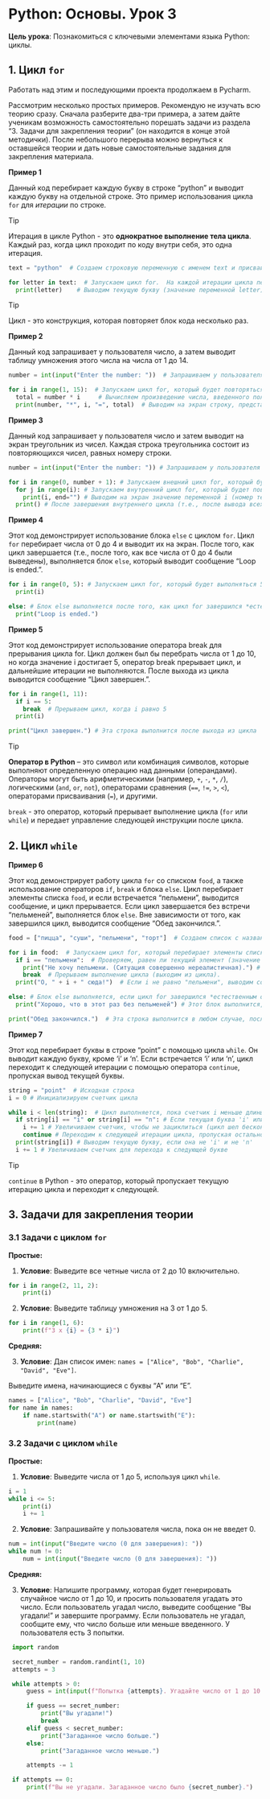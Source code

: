 # Python: Основы. Урок 3

**Цель урока**: Познакомиться с ключевыми элементами языка Python: циклы.

## 1. Цикл `for`

Работать над этим и последующими проекта продолжаем в Pycharm.

Рассмотрим несколько простых примеров. Рекомендую не изучать всю теорию сразу. Сначала разберите два-три примера, а затем дайте ученикам возможность самостоятельно порешать задачи из раздела “3. Задачи для закрепления теории” (он находится в конце этой методички). После небольшого перерыва можно вернуться к оставшейся теории и дать новые самостоятельные задания для закрепления материала.

**Пример 1**

Данный код перебирает каждую букву в строке “python” и выводит каждую букву на отдельной строке. Это пример использования цикла `for` для *итерации* по строке.

>[!TIP]
> Итерация в цикле Python - это **однократное выполнение тела цикла**. Каждый раз, когда цикл проходит по коду внутри себя, это одна итерация.

```python
text = "python"  # Создаем строковую переменную с именем text и присваиваем ей значение "python"

for letter in text:  # Запускаем цикл for.  На каждой итерации цикла переменная letter будет принимать значение следующей буквы из строки text
  print(letter)    # Выводим текущую букву (значение переменной letter) на экран.  Каждая буква будет выведена на новой строке.
```

>[!TIP]
>Цикл - это конструкция, которая повторяет блок кода несколько раз.

**Пример 2**

Данный код запрашивает у пользователя число, а затем выводит таблицу умножения этого числа на числа от 1 до 14.

```python
number = int(input("Enter the number: "))  # Запрашиваем у пользователя число и преобразуем введенное значение в целое число (int). Результат сохраняем в переменной number.

for i in range(1, 15):  # Запускаем цикл for, который будет повторяться 14 раз. Переменная i будет принимать значения от 1 до 14 (не включая 15).
  total = number * i     # Вычисляем произведение числа, введенного пользователем (number), на текущее значение переменной i. Результат сохраняем в переменной total.
  print(number, "*", i, "=", total)  # Выводим на экран строку, представляющую пример умножения.
```

**Пример 3**

Данный код запрашивает у пользователя число и затем выводит на экран треугольник из чисел. Каждая строка треугольника состоит из повторяющихся чисел, равных номеру строки.

```python
number = int(input("Enter the number: ")) # Запрашиваем у пользователя число, преобразуем его в целое число и сохраняем в переменной number. Это будет высота треугольника.

for i in range(0, number + 1): # Запускаем внешний цикл for, который будет перебирать числа от 0 до number (включительно). Переменная i будет представлять номер текущей строки треугольника.
  for j in range(i): # Запускаем внутренний цикл for, который будет повторяться i раз (количество чисел в текущей строке). Переменная j используется только для подсчета количества повторений.
    print(i, end="") # Выводим на экран значение переменной i (номер текущей строки) без добавления новой строки в конце (end=""). Это позволяет выводить числа в одной строке.
  print() # После завершения внутреннего цикла (т.е., после вывода всех чисел в текущей строке), выводим пустую строку (print()). Это переводит курсор на новую строку, чтобы следующая строка треугольника выводилась на следующей строке экрана.
```

**Пример 4**

Этот код демонстрирует использование блока `else` с циклом `for`. Цикл `for` перебирает числа от 0 до 4 и выводит их на экран. После того, как цикл завершается (т.е., после того, как все числа от 0 до 4 были выведены), выполняется блок `else`, который выводит сообщение “Loop is ended.”.

```python
for i in range(0, 5): # Запускаем цикл for, который будет выполняться 5 раз. Переменная i будет принимать значения от 0 до 4.
  print(i)

else: # Блок else выполняется после того, как цикл for завершился *естественным образом* (т.е., не был прерван оператором break).
  print("Loop is ended.")
```

**Пример 5**

Этот код демонстрирует использование оператора break для прерывания цикла for. Цикл должен был бы перебрать числа от 1 до 10, но когда значение i достигает 5, оператор break прерывает цикл, и дальнейшие итерации не выполняются. После выхода из цикла выводится сообщение “Цикл завершен.”.

```python
for i in range(1, 11):
  if i == 5:
    break  # Прерываем цикл, когда i равно 5
  print(i)

print("Цикл завершен.") # Эта строка выполнится после выхода из цикла
```

>[!TIP]
>**Оператор в Python** – это символ или комбинация символов, которые выполняют определенную операцию над данными (операндами). Операторы могут быть арифметическими (например, `+`, `-`, `*`, `/`), логическими (`and`, `or`, `not`), операторами сравнения (`==`, `!=`, `>`, `<`), операторами присваивания (`=`), и другими.
>
>`break` - это оператор, который прерывает выполнение цикла (`for` или `while`) и передает управление следующей инструкции после цикла.

## 2. Цикл `while`

**Пример 6**

Этот код демонстрирует работу цикла `for` со списком `food`, а также использование операторов `if`, `break` и блока `else`. Цикл перебирает элементы списка `food`, и если встречается “пельмени”, выводится сообщение, и цикл прерывается. Если цикл завершается без встречи “пельменей”, выполняется блок `else`. Вне зависимости от того, как завершился цикл, выводится сообщение “Обед закончился.”.

```python
food = ["пицца", "суши", "пельмени", "торт"]  # Создаем список с названиями блюд

for i in food:  # Запускаем цикл for, который перебирает элементы списка food.
  if i == "пельмени":  # Проверяем, равен ли текущий элемент (значение i) строке "пельмени".
    print("Не хочу пельмени. (Ситуация совершенно нереалистичная).") # Если i равно "пельмени", выводим сообщение.
    break  # Прерываем выполнение цикла (выходим из цикла).
  print("О, " + i + " сюда!")  # Если i не равно "пельмени", выводим сообщение с названием текущего блюда.

else: # Блок else выполняется, если цикл for завершился *естественным образом* (т.е., не был прерван оператором break).
  print("Хорошо, что в этот раз без пельменей") # Этот блок выполнится, если в списке food не было элемента "пельмени".

print("Обед закончился.")  # Эта строка выполнится в любом случае, после завершения цикла (или после его прерывания).
```

**Пример 7**

Этот код перебирает буквы в строке “point” с помощью цикла `while`. Он выводит каждую букву, кроме ‘i’ и ‘n’. Если встречается ‘i’ или ‘n’, цикл переходит к следующей итерации с помощью оператора `continue`, пропуская вывод текущей буквы.

```python
string = "point"  # Исходная строка
i = 0 # Инициализируем счетчик цикла

while i < len(string):  # Цикл выполняется, пока счетчик i меньше длины строки
  if string[i] == "i" or string[i] == "n": # Если текущая буква 'i' или 'n'
    i += 1 # Увеличиваем счетчик, чтобы не зациклиться (цикл шел бесконечно)
    continue # Переходим к следующей итерации цикла, пропуская остальной код в теле цикла
  print(string[i]) # Выводим текущую букву, если она не 'i' и не 'n'
  i += 1 # Увеличиваем счетчик для перехода к следующей букве
```

>[!TIP]
> `continue` в Python - это оператор, который пропускает текущую итерацию цикла и переходит к следующей.

## 3. Задачи для закрепления теории

### 3.1 Задачи с циклом `for`

**Простые:**

1. **Условие**: Выведите все четные числа от 2 до 10 включительно.

```python
for i in range(2, 11, 2):
    print(i)
```

2. **Условие**: Выведите таблицу умножения на 3 от 1 до 5.

```python
for i in range(1, 6):
    print(f"3 x {i} = {3 * i}")
```

**Средняя:**

3. **Условие**: Дан список имен: `names = ["Alice", "Bob", "Charlie", "David", "Eve"]`.

Выведите имена, начинающиеся с буквы “A” или “E”.

```python
names = ["Alice", "Bob", "Charlie", "David", "Eve"]
for name in names:
    if name.startswith("A") or name.startswith("E"):
        print(name)
```

### 3.2 Задачи с циклом `while`

**Простые:**

1. **Условие**: Выведите числа от 1 до 5, используя цикл `while`.
```python
i = 1
while i <= 5:
    print(i)
    i += 1
```

2. **Условие**: Запрашивайте у пользователя числа, пока он не введет 0.

```python
num = int(input("Введите число (0 для завершения): "))
while num != 0:
    num = int(input("Введите число (0 для завершения): "))
```

**Средняя:**

3. **Условие**: Напишите программу, которая будет генерировать случайное число от 1 до 10, и просить пользователя угадать это число. Если пользователь угадал число, выведите сообщение “Вы угадали!” и завершите программу. Если пользователь не угадал, сообщите ему, что число больше или меньше введенного. У пользователя есть 3 попытки.


```python
 import random

 secret_number = random.randint(1, 10)
 attempts = 3

 while attempts > 0:
     guess = int(input(f"Попытка {attempts}. Угадайте число от 1 до 10: "))

     if guess == secret_number:
         print("Вы угадали!")
         break
     elif guess < secret_number:
         print("Загаданное число больше.")
     else:
         print("Загаданное число меньше.")

     attempts -= 1

 if attempts == 0:
     print(f"Вы не угадали. Загаданное число было {secret_number}.")
```
